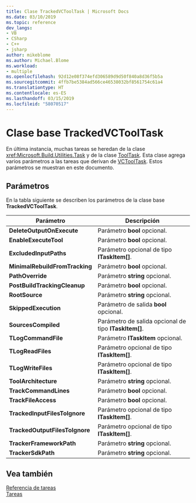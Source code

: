 ```yaml
---
title: Clase TrackedVCToolTask | Microsoft Docs
ms.date: 03/10/2019
ms.topic: reference
dev_langs:
- VB
- CSharp
- C++
- jsharp
author: mikeblome
ms.author: Michael.Blome
ms.workload:
- multiple
ms.openlocfilehash: 92d12e08f374efd306589d9d50f840a8d36f5b5a
ms.sourcegitcommit: 4ffb7be5384ad566ce46538032bf8561754c61a4
ms.translationtype: HT
ms.contentlocale: es-ES
ms.lasthandoff: 03/15/2019
ms.locfileid: "58070517"
---
```

# <a name="trackedvctooltask-base-class"></a>Clase base TrackedVCToolTask

En última instancia, muchas tareas se heredan de la clase <xref:Microsoft.Build.Utilities.Task> y de la clase [ToolTask](/dotnet/api/microsoft.build.utilities.tooltask). Esta clase agrega varios parámetros a las tareas que derivan de [VCToolTask](../msbuild/vctooltask-base-class.md). Estos parámetros se muestran en este documento.

## <a name="parameters"></a>Parámetros

En la tabla siguiente se describen los parámetros de la clase base **TrackedVCToolTask**.

|Parámetro|Descripción|
|---------------|-----------------|
|**DeleteOutputOnExecute**|Parámetro **bool** opcional.|
|**EnableExecuteTool**|Parámetro **bool** opcional.|
|**ExcludedInputPaths**|Parámetro opcional de tipo **ITaskItem[]**.|
|**MinimalRebuildFromTracking**|Parámetro **bool** opcional.|
|**PathOverride**|Parámetro **string** opcional.|
|**PostBuildTrackingCleanup**|Parámetro **bool** opcional.|
|**RootSource**|Parámetro **string** opcional.|
|**SkippedExecution**|Parámetro de salida **bool** opcional.|
|**SourcesCompiled**|Parámetro de salida opcional de tipo **ITaskItem[]**.|
|**TLogCommandFile**|Parámetro **ITaskItem** opcional.|
|**TLogReadFiles**|Parámetro opcional de tipo **ITaskItem[]**.|
|**TLogWriteFiles**|Parámetro opcional de tipo **ITaskItem[]**.|
|**ToolArchitecture**|Parámetro **string** opcional.|
|**TrackCommandLines**|Parámetro **bool** opcional.|
|**TrackFileAccess**|Parámetro **bool** opcional.|
|**TrackedInputFilesToIgnore**|Parámetro opcional de tipo **ITaskItem[]**.|
|**TrackedOutputFilesToIgnore**|Parámetro opcional de tipo **ITaskItem[]**.|
|**TrackerFrameworkPath**|Parámetro **string** opcional.|
|**TrackerSdkPath**|Parámetro **string** opcional.|

## <a name="see-also"></a>Vea también

[Referencia de tareas](../msbuild/msbuild-task-reference.md)<br/>
[Tareas](../msbuild/msbuild-tasks.md)